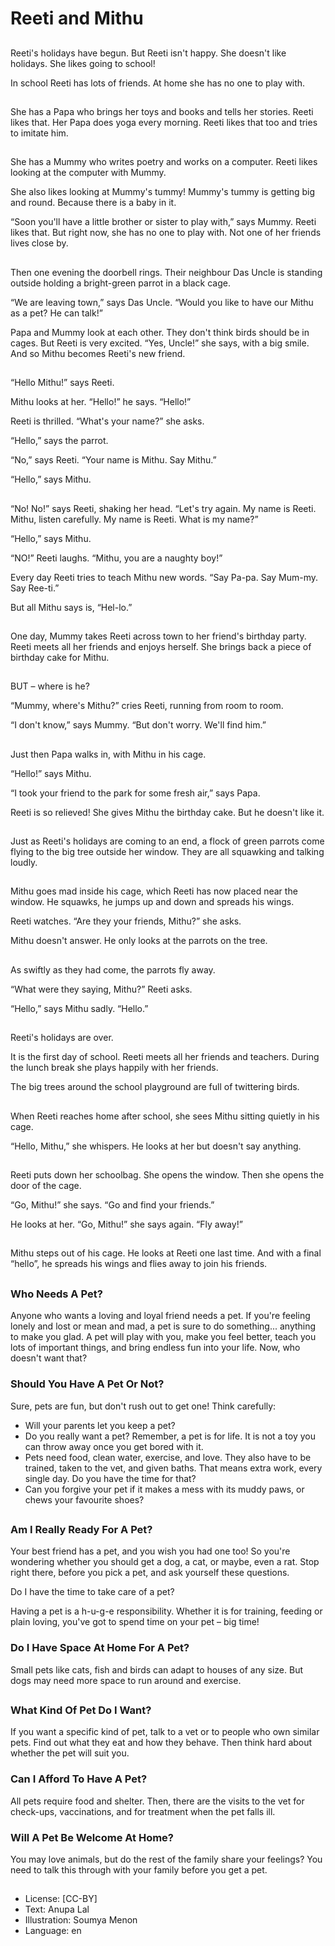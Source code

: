 # Reeti and Mithu

##
Reeti's holidays have begun. But Reeti isn't happy. She doesn't like holidays. She likes going to school!

In school Reeti has lots of friends. At home she has no one to play with.

##
She has a Papa who brings her toys and books and tells her stories. Reeti likes that. Her Papa does yoga every morning. Reeti likes that too and tries to imitate him.

##
She has a Mummy who writes poetry and works on a computer. Reeti likes looking at the computer with Mummy.

She also likes looking at Mummy's tummy! Mummy's tummy is getting big and round. Because there is a baby in it.

“Soon you'll have a little brother or sister to play with,” says Mummy. Reeti likes that. But right now, she has no one to play with. Not one of her friends lives close by.

##
Then one evening the doorbell rings. Their neighbour Das Uncle is standing outside holding a bright-green parrot in a black cage.

“We are leaving town,” says Das Uncle. “Would you like to have our Mithu as a pet? He can talk!”

Papa and Mummy look at each other. They don't think birds should be in cages. But Reeti is very excited. “Yes, Uncle!” she says, with a big smile. And so Mithu becomes Reeti's new friend.

##
“Hello Mithu!” says Reeti.

Mithu looks at her. “Hello!” he says. “Hello!”

Reeti is thrilled. “What's your name?” she asks.

“Hello,” says the parrot.

“No,” says Reeti. “Your name is Mithu. Say Mithu.”

“Hello,” says Mithu.

##
“No! No!” says Reeti, shaking her head. “Let's try again. My name is Reeti. Mithu, listen carefully. My name is Reeti. What is my name?”

“Hello,” says Mithu.

“NO!” Reeti laughs. “Mithu, you are a naughty boy!”

Every day Reeti tries to teach Mithu new words. “Say Pa-pa. Say Mum-my. Say Ree-ti.”

But all Mithu says is, “Hel-lo.”

##
One day, Mummy takes Reeti across town to her friend's birthday party. Reeti meets all her friends and enjoys herself. She brings back a piece of birthday cake for Mithu.

##
BUT – where is he?

“Mummy, where's Mithu?” cries Reeti, running from room to room.

“I don't know,” says Mummy. “But don't worry. We'll find him.”

##
Just then Papa walks in, with Mithu in his cage.

“Hello!” says Mithu.

“I took your friend to the park for some fresh air,” says Papa.

Reeti is so relieved! She gives Mithu the birthday cake. But he doesn't like it.

##
Just as Reeti's holidays are coming to an end, a flock of green parrots come flying to the big tree outside her window. They are all squawking and talking loudly.

##
Mithu goes mad inside his cage, which Reeti has now placed near the window. He squawks, he jumps up and down and spreads his wings.

Reeti watches. “Are they your friends, Mithu?” she asks.

Mithu doesn't answer. He only looks at the parrots on the tree.

##
As swiftly as they had come, the parrots fly away.

“What were they saying, Mithu?” Reeti asks.

“Hello,” says Mithu sadly. “Hello.”

##
Reeti's holidays are over.

It is the first day of school. Reeti meets all her friends and teachers. During the lunch break she plays happily with her friends.

The big trees around the school playground are full of twittering birds.

##
When Reeti reaches home after school, she sees Mithu sitting quietly in his cage.

“Hello, Mithu,” she whispers. He looks at her but doesn't say anything.

##
Reeti puts down her schoolbag. She opens the window. Then she opens the door of the cage.

“Go, Mithu!” she says. “Go and find your friends.”

He looks at her. “Go, Mithu!” she says again. “Fly away!”

##
Mithu steps out of his cage. He looks at Reeti one last time. And with a final “hello”, he spreads his wings and flies away to join his friends.

##
### Who Needs A Pet?

Anyone who wants a loving and loyal friend needs a pet. If you're feeling lonely and lost or mean and mad, a pet is sure to do something... anything to make you glad. A pet will play with you, make you feel better, teach you lots of important things, and bring endless fun into your life. Now, who doesn't want that?

### Should You Have A Pet Or Not?

Sure, pets are fun, but don't rush out to get one! Think carefully:

- Will your parents let you keep a pet?
- Do you really want a pet? Remember, a pet is for life. It is not a toy you can throw away once you get bored with it.
- Pets need food, clean water, exercise, and love. They also have to be trained, taken to the vet, and given baths. That means extra work, every single day. Do you have the time for that?
- Can you forgive your pet if it makes a mess with its muddy paws, or chews your favourite shoes?

##
### Am I Really Ready For A Pet?

Your best friend has a pet, and you wish you had one too! So you're wondering whether you should get a dog, a cat, or maybe, even a rat. Stop right there, before you pick a pet, and ask yourself these questions.

Do I have the time to take care of a pet?

Having a pet is a h-u-g-e responsibility. Whether it is for training, feeding or plain loving, you've got to spend time on your pet – big time!

### Do I Have Space At Home For A Pet?

Small pets like cats, fish and birds can adapt to houses of any size. But dogs may need more space to run around and exercise.

##
### What Kind Of Pet Do I Want?

If you want a specific kind of pet, talk to a vet or to people who own similar pets. Find out what they eat and how they behave. Then think hard about whether the pet will suit you.

### Can I Afford To Have A Pet?

All pets require food and shelter. Then, there are the visits to the vet for check-ups, vaccinations, and for treatment when the pet falls ill.

### Will A Pet Be Welcome At Home?

You may love animals, but do the rest of the family share your feelings? You need to talk this through with your family before you get a pet.

##
* License: [CC-BY]
* Text: Anupa Lal
* Illustration: Soumya Menon
* Language: en
